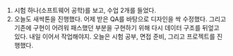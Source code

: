 1. 시험 하나(소프트웨어 공학)를 보고, 수업 2개를 들었다.
2. 오늘도 새싹톤을 진행했다. 어제 받은 QA를 바탕으로 디자인을 싹 수정했다. 그리고 기존에 구현이 어려워 패스했던 부분을 구현하기 위해 다시 데이터 구조를 뒤엎고 있다. 내일 이어서 작업해야지.
   오늘은 시험 공부, 면접 준비, 그리고 프로젝트를 진행했다.
